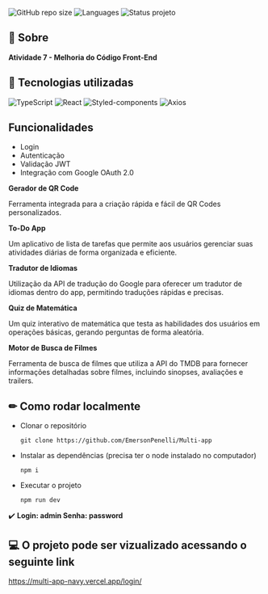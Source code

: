 ![GitHub repo size](https://img.shields.io/github/repo-size/BrunoOliveira16/efood?style=for-the-badge)
![Languages](https://img.shields.io/github/languages/count/BrunoOliveira16/efood?style=for-the-badge)
![Status projeto](https://img.shields.io/badge/STATUS-Finalizado-blue?style=for-the-badge)

## 📌 Sobre

**Atividade 7 - Melhoria do Código Front-End**

## 🚀 Tecnologias utilizadas

![TypeScript](https://img.shields.io/badge/TypeScript-007ACC?style=for-the-badge&logo=typescript&logoColor=white)
![React](https://img.shields.io/badge/React-20232A?style=for-the-badge&logo=react&logoColor=61DAFB)
![Styled-components](https://img.shields.io/badge/styled--components-DB7093?style=for-the-badge&logo=styled-components&logoColor=white)
![Axios](https://img.shields.io/badge/Axios-grey?style=for-the-badge&logo=axios)

## Funcionalidades
- Login
- Autenticação
- Validação JWT
- Integração com Google OAuth 2.0


**Gerador de QR Code**

Ferramenta integrada para a criação rápida e fácil de QR Codes personalizados.

**To-Do App**

Um aplicativo de lista de tarefas que permite aos usuários gerenciar suas atividades diárias de forma organizada e eficiente.

**Tradutor de Idiomas**

Utilização da API de tradução do Google para oferecer um tradutor de idiomas dentro do app, permitindo traduções rápidas e precisas.

**Quiz de Matemática**

Um quiz interativo de matemática que testa as habilidades dos usuários em operações básicas, gerando perguntas de forma aleatória.

**Motor de Busca de Filmes**

Ferramenta de busca de filmes que utiliza a API do TMDB para fornecer informações detalhadas sobre filmes, incluindo sinopses, avaliações e trailers.


## ✏ Como rodar localmente

- Clonar o repositório
    <pre><code>git clone https://github.com/EmersonPenelli/Multi-app</code></pre>

- Instalar as dependências (precisa ter o node instalado no computador)
    <pre><code>npm i</code></pre>

- Executar o projeto
    <pre><code>npm run dev</code></pre>

 ✔️ **Login: admin  Senha: password**

## 💻 O projeto pode ser vizualizado acessando o seguinte link

<https://multi-app-navy.vercel.app/login/>
